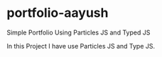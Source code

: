 # portfolio-aayush
Simple Portfolio Using Particles JS and Typed JS

In this Project I have use Particles JS and Type JS.
